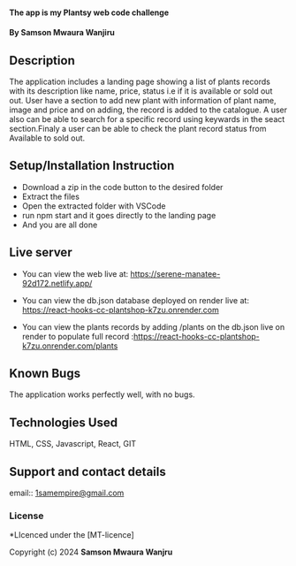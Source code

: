 
#### The app is my Plantsy web code challenge
#### **By Samson Mwaura Wanjiru**
## Description
The application includes a  landing page showing a list of plants records with its description like name, price, status i.e if it is available or sold out out.
User have a section to add new plant with information of plant name, image and price and on adding, the record is added to the catalogue.
A user also can be able to search for a specific record using keywards in the seact section.Finaly a user can be able to check the plant record status from Available to sold out.
 
## Setup/Installation Instruction
* Download a zip in the code button to the desired folder
* Extract the files
* Open the extracted folder with VSCode
* run npm start and it goes directly to the landing page
* And you are all done

## Live server
* You can view the web live at:  https://serene-manatee-92d172.netlify.app/

* You can view the db.json database deployed on render live at:  https://react-hooks-cc-plantshop-k7zu.onrender.com

* You can view the plants records by adding /plants on the db.json live on render to populate full record :https://react-hooks-cc-plantshop-k7zu.onrender.com/plants

## Known Bugs
The application works perfectly well, with no bugs.

## Technologies Used
HTML, CSS, Javascript, React, GIT

## Support and contact details
email:: 1samempire@gmail.com

### License
*LIcenced under the [MT-licence]

Copyright (c) 2024 **Samson Mwaura Wanjru**
